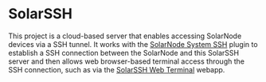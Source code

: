 # SolarSSH

This project is a cloud-based server that enables accessing SolarNode devices
via a SSH tunnel. It works with the [SolarNode System SSH][system.ssh] plugin to
establish a SSH connection between the SolarNode and this SolarSSH server and
then allows web browser-based terminal access through the SSH connection, such
as via the [SolarSSH Web Terminal][solarssh-webterm] webapp.

 [system.ssh]: https://github.com/SolarNetwork/solarnetwork-node/tree/develop/net.solarnetwork.node.system.ssh
 [solarssh-webterm]: https://github.com/SolarNetwork/solarnetwork-mysolarnode/tree/develop/solarssh-webterminal
